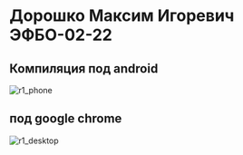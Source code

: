 # Дорошко Максим Игоревич ЭФБО-02-22

## Компиляция под android
![r1_phone](https://github.com/user-attachments/assets/726e3abc-54ee-4abd-afd7-3d0a6f0beb5b)

## под google chrome
![r1_desktop](https://github.com/user-attachments/assets/89ee02ee-c149-40ec-8ab6-d642f60cccce)

